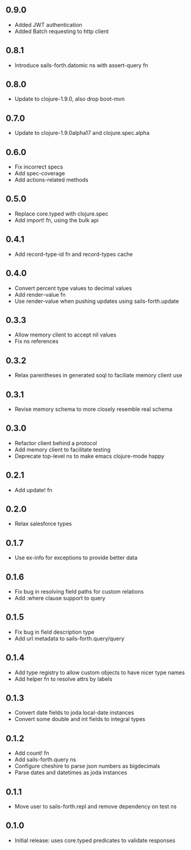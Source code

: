 ## 0.9.0

* Added JWT authentication
* Added Batch requesting to http client

## 0.8.1

* Introduce sails-forth.datomic ns with assert-query fn

## 0.8.0

* Update to clojure-1.9.0, also drop boot-mvn

## 0.7.0

* Update to clojure-1.9.0alpha17 and clojure.spec.alpha

## 0.6.0

* Fix incorrect specs
* Add spec-coverage
* Add actions-related methods

## 0.5.0

* Replace core.typed with clojure.spec
* Add import! fn, using the bulk api

## 0.4.1

* Add record-type-id fn and record-types cache

## 0.4.0

* Convert percent type values to decimal values
* Add render-value fn
* Use render-value when pushing updates using sails-forth.update

## 0.3.3

* Allow memory client to accept nil values
* Fix ns references

## 0.3.2

* Relax parentheses in generated soql to faciliate memory client use

## 0.3.1

* Revise memory schema to more closely resemble real schema

## 0.3.0

* Refactor client behind a protocol
* Add memory client to facilitate testing
* Deprecate top-level ns to make emacs clojure-mode happy

## 0.2.1

* Add update! fn

## 0.2.0

* Relax salesforce types

## 0.1.7

* Use ex-info for exceptions to provide better data

## 0.1.6

* Fix bug in resolving field paths for custom relations
* Add :where clause support to query

## 0.1.5

* Fix bug in field description type
* Add url metadata to sails-forth.query/query

## 0.1.4

* Add type registry to allow custom objects to have nicer type names
* Add helper fn to resolve attrs by labels

## 0.1.3

* Convert date fields to joda local-date instances
* Convert some double and int fields to integral types

## 0.1.2

* Add count! fn
* Add sails-forth.query ns
* Configure cheshire to parse json numbers as bigdecimals
* Parse dates and datetimes as joda instances

## 0.1.1

* Move user to sails-forth.repl and remove dependency on test ns

## 0.1.0

* Initial release: uses core.typed predicates to validate responses
